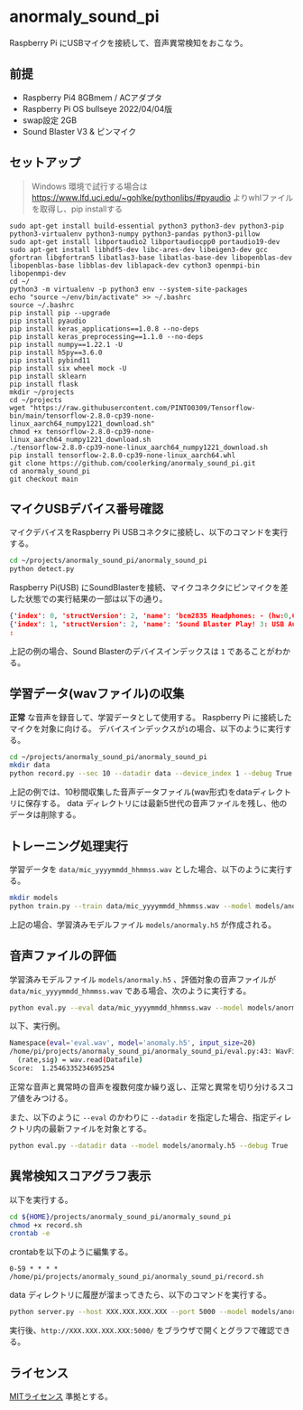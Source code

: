 # anormaly_sound_pi

Raspberry Pi にUSBマイクを接続して、音声異常検知をおこなう。

## 前提

- Raspberry Pi4 8GBmem / ACアダプタ
- Raspberry Pi OS bullseye 2022/04/04版
- swap設定 2GB
- Sound Blaster V3 & ピンマイク

## セットアップ

> Windows 環境で試行する場合は https://www.lfd.uci.edu/~gohlke/pythonlibs/#pyaudio よりwhlファイルを取得し、pip installする

```shell
sudo apt-get install build-essential python3 python3-dev python3-pip python3-virtualenv python3-numpy python3-pandas python3-pillow
sudo apt-get install libportaudio2 libportaudiocpp0 portaudio19-dev
sudo apt-get install libhdf5-dev libc-ares-dev libeigen3-dev gcc gfortran libgfortran5 libatlas3-base libatlas-base-dev libopenblas-dev libopenblas-base libblas-dev liblapack-dev cython3 openmpi-bin libopenmpi-dev
cd ~/
python3 -m virtualenv -p python3 env --system-site-packages
echo "source ~/env/bin/activate" >> ~/.bashrc
source ~/.bashrc
pip install pip --upgrade
pip install pyaudio
pip install keras_applications==1.0.8 --no-deps
pip install keras_preprocessing==1.1.0 --no-deps
pip install numpy==1.22.1 -U
pip install h5py==3.6.0
pip install pybind11
pip install six wheel mock -U
pip install sklearn
pip install flask
mkdir ~/projects
cd ~/projects
wget "https://raw.githubusercontent.com/PINTO0309/Tensorflow-bin/main/tensorflow-2.8.0-cp39-none-linux_aarch64_numpy1221_download.sh"
chmod +x tensorflow-2.8.0-cp39-none-linux_aarch64_numpy1221_download.sh
./tensorflow-2.8.0-cp39-none-linux_aarch64_numpy1221_download.sh
pip install tensorflow-2.8.0-cp39-none-linux_aarch64.whl
git clone https://github.com/coolerking/anormaly_sound_pi.git
cd anormaly_sound_pi
git checkout main
```

## マイクUSBデバイス番号確認

マイクデバイスをRaspberry Pi USBコネクタに接続し、以下のコマンドを実行する。

```bash
cd ~/projects/anormaly_sound_pi/anormaly_sound_pi
python detect.py
```

Raspberry Pi(USB) にSoundBlasterを接続、マイクコネクタにピンマイクを差した状態での実行結果の一部は以下の通り。

```json
{'index': 0, 'structVersion': 2, 'name': 'bcm2835 Headphones: - (hw:0,0)', 'hostApi': 0, 'maxInputChannels': 0, 'maxOutputChannels': 8, 'defaultLowInputLatency': -1.0, 'defaultLowOutputLatency': 0.0016099773242630386, 'defaultHighInputLatency': -1.0, 'defaultHighOutputLatency': 0.034829931972789115, 'defaultSampleRate': 44100.0}
{'index': 1, 'structVersion': 2, 'name': 'Sound Blaster Play! 3: USB Audio (hw:1,0)', 'hostApi': 0, 'maxInputChannels': 2, 'maxOutputChannels': 2, 'defaultLowInputLatency': 0.008684807256235827, 'defaultLowOutputLatency': 0.008684807256235827, 'defaultHighInputLatency': 0.034829931972789115, 'defaultHighOutputLatency': 0.034829931972789115, 'defaultSampleRate': 44100.0}
:
```

上記の例の場合、Sound Blasterのデバイスインデックスは `1` であることがわかる。

## 学習データ(wavファイル)の収集

**正常** な音声を録音して、学習データとして使用する。
Raspberry Pi に接続したマイクを対象に向ける。
デバイスインデックスが`1`の場合、以下のように実行する。

```bash
cd ~/projects/anormaly_sound_pi/anormaly_sound_pi
mkdir data
python record.py --sec 10 --datadir data --device_index 1 --debug True --age 5
```

上記の例では、10秒間収集した音声データファイル(wav形式)をdataディレクトリに保存する。
data ディレクトリには最新5世代の音声ファイルを残し、他のデータは削除する。

## トレーニング処理実行

学習データを `data/mic_yyyymmdd_hhmmss.wav` とした場合、以下のように実行する。

```bash
mkdir models
python train.py --train data/mic_yyyymmdd_hhmmss.wav --model models/anormaly.h5
```

上記の場合、学習済みモデルファイル `models/anormaly.h5` が作成される。

## 音声ファイルの評価

学習済みモデルファイル `models/anormaly.h5` 、評価対象の音声ファイルが `data/mic_yyyymmdd_hhmmss.wav` である場合、次のように実行する。

```bash
python eval.py --eval data/mic_yyyymmdd_hhmmss.wav --model models/anormaly.h5 --debug True
```

以下、実行例。

```bash
Namespace(eval='eval.wav', model='anomaly.h5', input_size=20)
/home/pi/projects/anormaly_sound_pi/anormaly_sound_pi/eval.py:43: WavFileWarning: Chunk (non-data) not understood, skipping it.
  (rate,sig) = wav.read(Datafile)
Score:  1.2546335234695254
```

正常な音声と異常時の音声を複数何度か繰り返し、正常と異常を切り分けるスコア値をみつける。

また、以下のように `--eval` のかわりに `--datadir` を指定した場合、指定ディレクトリ内の最新ファイルを対象とする。

```bash
python eval.py --datadir data --model models/anormaly.h5 --debug True
```

## 異常検知スコアグラフ表示

以下を実行する。

```bash
cd ${HOME}/projects/anormaly_sound_pi/anormaly_sound_pi
chmod +x record.sh
crontab -e
```

crontabを以下のように編集する。

```shell
0-59 * * * * /home/pi/projects/anormaly_sound_pi/anormaly_sound_pi/record.sh
```

data ディレクトリに履歴が溜まってきたら、以下のコマンドを実行する。

```bash
python server.py --host XXX.XXX.XXX.XXX --port 5000 --model models/anormaly.h5 --datadir data --debug True
```

実行後、`http://XXX.XXX.XXX.XXX:5000/` をブラウザで開くとグラフで確認できる。

## ライセンス

[MITライセンス](./LICENSE) 準拠とする。
